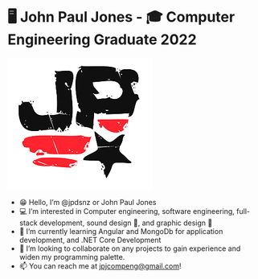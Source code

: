 
# 🖥 John Paul Jones - 🎓 Computer Engineering Graduate 2022
![JP Logo](https://github.com/jpdsnz/jpdsnz/blob/main/logo-semi-tp-75-2.png)


- 😁 Hello, I’m @jpdsnz or John Paul Jones
- 💻 I’m interested in Computer engineering, software engineering, full-stack development, sound design 🎵, and graphic design 🎨 
- 📖 I’m currently learning Angular and MongoDb for application development, and .NET Core Development
- 🎨 I’m looking to collaborate on any projects to gain experience and widen my programming palette.
- 📫 You can reach me at jpjcompeng@gmail.com!

<!---
jpdsnz/jpdsnz is a ✨ special ✨ repository because its `README.md` (this file) appears on your GitHub profile.
You can click the Preview link to take a look at your changes.
--->
